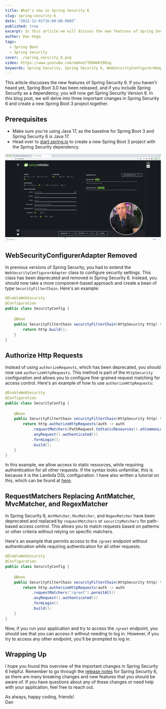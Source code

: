 ```yaml
---
title: What's new in Spring Security 6
slug: spring-security-6
date: "2022-12-01T16:00:00.000Z"
published: true
excerpt: In this article we will discuss the new features of Spring Security 6 and create a new Spring Boot 3 project together.
author: Dan Vega
tags:
  - Spring Boot
  - Spring Security
cover: ./spring_security_6.png
video: https://www.youtube.com/embed/TDOHbK39Oxg
keywords: Spring Security, Spring Security 6, WebSecurityConfigurerAdapter, authorizeHttpRequests, requestMatchers, securityMatchers, Spring Security Lambda DSL
---
```


This article discusses the new features of Spring Security 6. If you haven't heard yet, Spring Boot 3.0 has been released, and if you include Spring Security as a dependency, you will now get Spring Security Version 6. In this blog post, we will delve into three important changes in Spring Security 6 and create a new Spring Boot 3 project together.

## Prerequisites

- Make sure you're using Java 17, as the baseline for Spring Boot 3 and Spring Security 6 is Java 17.
- Head over to [start.spring.io](https://start.spring.io/) to create a new Spring Boot 3 project with the Spring Security dependency.

![Spring Initalizr](./spring-init.png)

## WebSecurityConfigurerAdapter Removed

In previous versions of Spring Security, you had to extend the `WebSecurityConfigurerAdapter` class to configure security settings. This class has been deprecated and removed in Spring Security 6. Instead, you should now take a more component-based approach and create a bean of type `SecurityFilterChain`. Here's an example:

```java
@EnableWebSecurity
@Configuration
public class SecurityConfig {

    @Bean
    public SecurityFilterChain securityFilterChain(HttpSecurity http) throws Exception {
        return http.build();
    }
}
```

## Authorize Http Requests

Instead of using `authorizeRequests`, which has been deprecated, you should now use `authorizeHttpRequests`. This method is part of the `HttpSecurity` configuration and allows you to configure fine-grained request matching for access control. Here's an example of how to use `authorizeHttpRequests`:

```java
@EnableWebSecurity
@Configuration
public class SecurityConfig {

    @Bean
    public SecurityFilterChain securityFilterChain(HttpSecurity http) throws Exception {
        return http.authorizeHttpRequests(auth -> auth
            .requestMatchers(PathRequest.toStaticResources().atCommonLocations()).permitAll()
            .anyRequest().authenticated())
            .formLogin();
            .build();
    }
}
```

In this example, we allow access to static resources, while requiring authentication for all other requests. If the syntax looks unfamiliar, this is because it is the Lambda DSL configuration. I have also written a tutorial on this, which can be found at [here](https://www.danvega.dev/blog/2023/03/15/spring-security-lambda-dsl/).

## RequestMatchers Replacing AntMatcher, MvcMatcher, and RegexMatcher

In Spring Security 6, `AntMatcher`, `MvcMatcher`, and `RegexMatcher` have been deprecated and replaced by `requestMatchers` or `securityMatchers` for path-based access control. This allows you to match requests based on patterns or other criteria without relying on specific matchers.

Here's an example that permits access to the `/greet` endpoint without authentication while requiring authentication for all other requests:

```java
@EnableWebSecurity
@Configuration
public class SecurityConfig {

    @Bean
    public SecurityFilterChain securityFilterChain(HttpSecurity http) throws Exception {
        return http.authorizeHttpRequests(auth -> auth
            .requestMatchers("/greet").permitAll()
            .anyRequest().authenticated())
            .formLogin()
            .build();
    }
}
```

Now, if you run your application and try to access the `/greet` endpoint, you should see that you can access it without needing to log in. However, if you try to access any other endpoint, you'll be prompted to log in.

## Wrapping Up

I hope you found this overview of the important changes in Spring Security 6 helpful. Remember to go through the [release notes](https://docs.spring.io/spring-security/site/docs/6.0.x/reference/html5/#new) for Spring Security 6, as there are many breaking changes and new features that you should be aware of. If you have questions about any of these changes or need help with your application, feel free to reach out.

As always, happy coding, friends!<br/>
Dan

